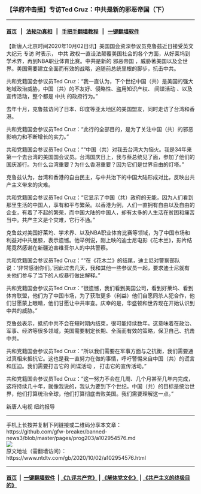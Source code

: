 ### 【华府冲击播】专访Ted Cruz：中共是新的邪恶帝国（下）
------------------------

#### [首页](https://github.com/gfw-breaker/banned-news3/blob/master/README.md) &nbsp;&nbsp;|&nbsp;&nbsp; [法轮功真相](https://github.com/begood0513/basic/blob/master/README.md)  &nbsp;&nbsp;|&nbsp;&nbsp; [手把手翻墙教程](https://github.com/gfw-breaker/guides/wiki)  &nbsp;&nbsp;|&nbsp;&nbsp; [一键翻墙软件](https://github.com/gfw-breaker/nogfw/blob/master/README.md)  



<div><div class="post_content" itemprop="articleBody">
 <p>
  【新唐人北京时间2020年10月02日讯】美国国会资深参议员克鲁兹近日接受英文大纪元
  <ok href="https://www.ntdtv.com/gb/专访.htm">
   专访
  </ok>
  时表示，
  <ok href="https://www.ntdtv.com/gb/中共.htm">
   中共
  </ok>
  政权一直设法颠覆美国社会的各个方面，从好莱坞到学术界，再到NBA职业体育比赛。中共是新的
  <ok href="https://www.ntdtv.com/gb/邪恶帝国.htm">
   邪恶帝国
  </ok>
  ，威胁著美国以及全世界。美国需要建立全面而有效的战略，追随前总统里根的脚步，抗击中共。
 </p>
 <p>
  共和党籍国会参议员Ted Cruz：“我一直认为，下个世纪中国（共）是美国的强大地域政治威胁，中国（共）的不友好、侵略性、盗用知识产权、
  <ok href="https://www.ntdtv.com/gb/间谍活动.htm">
   间谍活动
  </ok>
  、以及宣传活动，整个都是
  <ok href="https://www.ntdtv.com/gb/中共.htm">
   中共
  </ok>
  的政府行为。”
 </p>
 <p>
  去年十月，克鲁兹访问了日本、印度等亚太地区的美国盟友，同时走访了台湾和香港。
 </p>
 <p>
  共和党籍国会参议员Ted Cruz：“此行的全部目的，是为了关注中国（共）的邪恶影响力和不断增长的实力。”
 </p>
 <p>
  共和党籍国会参议员Ted Cruz：““中国（共）对我去台湾大为恼火。我是34年来第一个去台湾的美国国会议员。台湾国庆日上，我与蔡总统见了面，参加了他们的国庆游行。为什么台湾重要？为什么香港重要？因为它们是世界自由的灯塔。”
 </p>
 <p>
  克鲁兹认为，台湾和香港的自由民主，与中共治下的中国大陆形成对比，反映出共产主义带来的灾难。
 </p>
 <p>
  共和党籍国会参议员Ted Cruz：“它显示了中国（共）政府的无能，因为人们看到那里生活的中国人，享有和平与繁荣。以香港为例，人们一直拥有自由以及自由的企业，有着了不起的繁荣，而中国大陆的中国人，却有太多的人生活在贫困和痛苦当中。共产主义是个灾难，它行不通。”
 </p>
 <p>
  克鲁兹对美国好莱坞、学术界、以及NBA职业体育比赛等领域，为了中国市场和利益对中共屈膝，表示遗憾。他举例说，刚上映的迪士尼电影《花木兰》，影片结尾竟然感谢在新疆迫害维吾尔人的中共警察。
 </p>
 <p>
  共和党籍国会参议员Ted Cruz：““在《花木兰》的结尾，迪士尼对警察部队说：‘非常感谢你们。’因此过去几天，我和其他一些参议员一起，要求迪士尼就有关他们参与了当下的人权暴行做出解释。”
 </p>
 <p>
  共和党籍国会参议员Ted Cruz：“很遗憾，我们看到美国公司，看到好莱坞、看到体育联盟，他们为了中国市场，为了获取更多（利益）他们自愿同杀人犯合作，他们甘愿蒙上眼睛，他们甘愿让中共审查。庆幸的是，华盛顿和世界现在开始认识到中共的威胁。”
 </p>
 <p>
  克鲁兹表示，抵抗中共不会在短时期内结束，很可能持续数年。这意味着在政治、军事、经济等很多领域，美国需要制定长期、全面而有效的策略，保卫自己、抗击中共。
 </p>
 <p>
  共和党籍国会参议员Ted Cruz：“所以我们需要在军事方面与之抗衡，我们需要通过真相来抵抗它。这也是我一直努力在做的事情，呼吁警惕来自中国（共）的谎言和压迫。我们需要打击它的
  <ok href="https://www.ntdtv.com/gb/间谍活动.htm">
   间谍活动
  </ok>
  ， 打击它的宣传活动。”
 </p>
 <p>
  共和党籍国会参议员Ted Cruz：“这一努力不会在几周、几个月甚至几年内完成，这将持续几十年，就像我说的，我认为要到下个世纪。中国（共）的目标是统治世界，他们打算统治全球，他们打算彻底击败美国。我们需要理解这一点。”
 </p>
 <p>
  新唐人电视 纽约报导
 </p>
 <div class="single_ad">
 </div>
</div>
</div>
<hr/>
手机上长按并复制下列链接或二维码分享本文章：<br/>
https://github.com/gfw-breaker/banned-news3/blob/master/pages/prog203/a102954576.md <br/>
<a href='https://github.com/gfw-breaker/banned-news3/blob/master/pages/prog203/a102954576.md'><img src='https://github.com/gfw-breaker/banned-news3/blob/master/pages/prog203/a102954576.md.png'/></a> <br/>
原文地址（需翻墙访问）：https://www.ntdtv.com/gb/2020/10/02/a102954576.html


------------------------
#### [首页](https://github.com/gfw-breaker/banned-news3/blob/master/README.md) &nbsp;|&nbsp; [一键翻墙软件](https://github.com/gfw-breaker/nogfw/blob/master/README.md) &nbsp;| [《九评共产党》](https://github.com/gfw-breaker/9ping.md/blob/master/README.md#九评之一评共产党是什么) | [《解体党文化》](https://github.com/gfw-breaker/jtdwh.md/blob/master/README.md) | [《共产主义的终极目的》](https://github.com/gfw-breaker/gczydzjmd.md/blob/master/README.md)


<img src='http://gfw-breaker.win/banned-news3/pages/prog203/a102954576.md' width='0px' height='0px'/>
